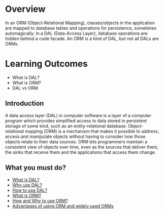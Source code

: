 # Overview
In an ORM (Object-Relational Mapping), classes/objects in the application are mapped to database tables and operations for persistence, sometimes automagically. In a DAL (Data-Access Layer), database operations are hidden behind a code facade.
An ORM is a kind of DAL, but not all DALs are ORMs.

# Learning Outcomes
- What is DAL?
- What is ORM?
- DAL vs ORM

## Introduction
A data access layer (DAL) in computer software is a layer of a computer program which provides simplified access to data stored in persistent storage of some kind, such as an entity-relational database. 
Object-relational mapping (ORM) is a mechanism that makes it possible to address, access and manipulate objects without having to consider how those objects relate to their data sources. ORM lets programmers maintain a consistent view of objects over time, even as the sources that deliver them, the sinks that receive them and the applications that access them change.

## What you must do?
- [What is DAL?](https://blog.sapiensworks.com/post/2012/11/18/The-Data-Access-Layer-(DAL)-Explained.aspx)
- [Why use DAL?](https://www.techrepublic.com/article/use-the-data-access-layer-to-simplify-architecture/)
- [How to use DAL?](https://www.red-gate.com/simple-talk/dotnet/net-framework/net-application-architecture-the-data-access-layer/)
- [What is ORM?](https://wiki.c2.com/?ObjectRelationalMapping)
- [How and Why to use ORM?](https://blog.jooq.org/2013/07/07/high-complexity-and-low-throughput-reasons-for-using-an-orm/)
- [Advantages of using ORM and widely used ORMs](https://www.codeproject.com/Articles/821805/Object-Relational-Mapping-ORMs)
